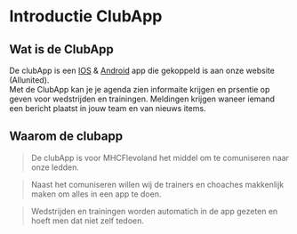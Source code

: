 # Introductie ClubApp

## Wat is de ClubApp

De clubApp is een [IOS](https://apps.apple.com/nl/app/clubapp/id1136583337) & [Android](https://play.google.com/store/apps/details?id=nl.tizin.socie.tennis&gl=NL) app die gekoppeld is aan onze website (Allunited).
<br>
Met de ClubApp kan je je agenda zien informaite krijgen en prsentie op geven voor wedstrijden en trainingen. Meldingen krijgen waneer iemand  een bericht plaatst in jouw team en van nieuws items.

## Waarom de clubapp

> De clubApp is voor MHCFlevoland het middel om te comuniseren naar onze ledden.

> Naast het comuniseren willen wij de trainers en choaches makkenlijk maken om alles in een app te doen.

> Wedstrijden en trainingen worden automatich in de app gezeten en hoeft men dat niet zelf tedoen.


